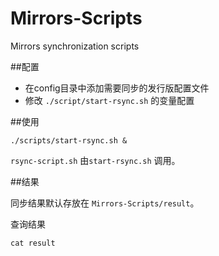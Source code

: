 # Mirrors-Scripts

Mirrors synchronization scripts

##配置

 - 在config目录中添加需要同步的发行版配置文件
 - 修改 `./script/start-rsync.sh` 的变量配置

##使用

```
./scripts/start-rsync.sh &
```

`rsync-script.sh` 由`start-rsync.sh` 调用。

##结果

同步结果默认存放在 `Mirrors-Scripts/result`。

查询结果
```
cat result
```
